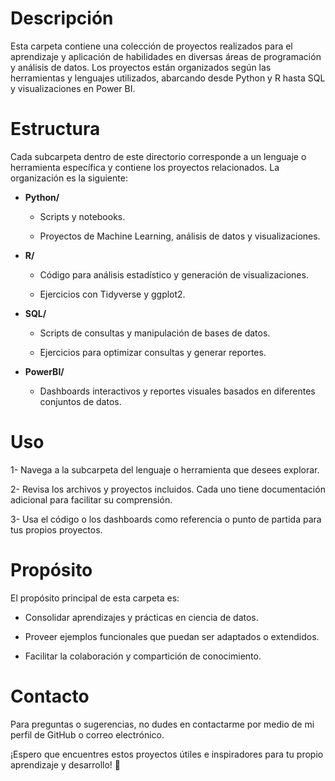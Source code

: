 # Descripción
Esta carpeta contiene una colección de proyectos realizados para el aprendizaje y aplicación de habilidades en diversas áreas de programación y análisis de datos. Los proyectos están organizados según las herramientas y lenguajes utilizados, abarcando desde Python y R hasta SQL y visualizaciones en Power BI.

# Estructura

Cada subcarpeta dentro de este directorio corresponde a un lenguaje o herramienta específica y contiene los proyectos relacionados. La organización es la siguiente:

- **Python/**

    - Scripts y notebooks.

    - Proyectos de Machine Learning, análisis de datos y visualizaciones.

- **R/**

    - Código para análisis estadístico y generación de visualizaciones.

    - Ejercicios con Tidyverse y ggplot2.

- **SQL/**

    - Scripts de consultas y manipulación de bases de datos.

    - Ejercicios para optimizar consultas y generar reportes.

- **PowerBI/**

    - Dashboards interactivos y reportes visuales basados en diferentes conjuntos de datos.

# Uso

1- Navega a la subcarpeta del lenguaje o herramienta que desees explorar.

2- Revisa los archivos y proyectos incluidos. Cada uno tiene documentación adicional para facilitar su comprensión.

3- Usa el código o los dashboards como referencia o punto de partida para tus propios proyectos.

# Propósito

El propósito principal de esta carpeta es:

- Consolidar aprendizajes y prácticas en ciencia de datos.

- Proveer ejemplos funcionales que puedan ser adaptados o extendidos.

- Facilitar la colaboración y compartición de conocimiento.

# Contacto

Para preguntas o sugerencias, no dudes en contactarme por medio de mi perfil de GitHub o correo electrónico.

¡Espero que encuentres estos proyectos útiles e inspiradores para tu propio aprendizaje y desarrollo! 🌟
